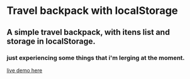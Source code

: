 # Travel backpack with localStorage

## A simple travel backpack, with itens list and storage in localStorage.

### just experiencing some things that i'm lerging at the moment.


[live demo here](https://travel-backpack-with-local-storage.vercel.app/)
